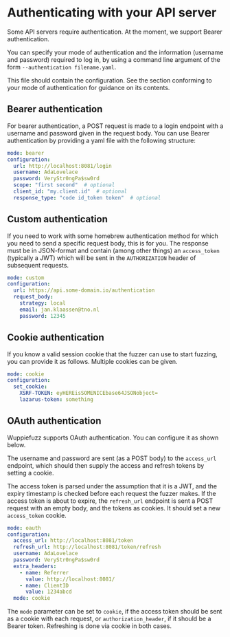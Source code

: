 # Authenticating with your API server

Some API servers require authentication. At the moment, we support Bearer authentication.

You can specify your mode of authentication and the information (username and password)
required to log in, by using a command line argument of the form
`--authentication filename.yaml`.

This file should contain the configuration. See the section conforming to your mode of
authentication for guidance on its contents.

## Bearer authentication

For bearer authentication, a POST request is made to a login endpoint with a username
and password given in the request body. You can use Bearer authentication by providing
a yaml file with the following structure:

```yaml
mode: bearer
configuration:
  url: http://localhost:8081/login
  username: AdaLovelace
  password: VeryStr0ngPa$sw0rd
  scope: "first second"  # optional
  client_id: "my.client.id"  # optional
  response_type: "code id_token token"  # optional
```

## Custom authentication

If you need to work with some homebrew authentication method for which you need to send a specific request body, this is for you. The response must be in JSON-format and contain (among other things) an `access_token` (typically a JWT) which will be sent in the `AUTHORIZATION` header of subsequent requests.

```yaml
mode: custom
configuration:
  url: https://api.some-domain.io/authentication
  request_body:
    strategy: local
    email: jan.klaassen@tno.nl
    password: 12345
```

## Cookie authentication

If you know a valid session cookie that the fuzzer can use to start fuzzing, you can provide it as follows. Multiple cookies can be given.

```yaml
mode: cookie
configuration:
  set_cookie:
    XSRF-TOKEN: eyHEREisSOMENICEbase64JSONobject=
    lazarus-token: something
```

## OAuth authentication

Wuppiefuzz supports OAuth authentication. You can configure it as shown below.

The username and password are sent (as a POST body) to the `access_url` endpoint, which should then supply the access and refresh tokens by setting a cookie.

The access token is parsed under the assumption that it is a JWT, and the expiry timestamp is checked before each request the fuzzer makes. If the access token is about to expire, the `refresh_url` endpoint is sent a POST request with an empty body, and the tokens as cookies. It should set a new `access_token` cookie.

```yaml
mode: oauth
configuration:
  access_url: http://localhost:8081/token
  refresh_url: http://localhost:8081/token/refresh
  username: AdaLovelace
  password: VeryStr0ngPa$sw0rd
  extra_headers:
    - name: Referrer
      value: http://localhost:8081/
    - name: ClientID
      value: 1234abcd
  mode: cookie
```

The `mode` parameter can be set to `cookie`, if the access token should be sent as a cookie with each request, or `authorization_header`, if it should be a Bearer token. Refreshing is done via cookie in both cases.
